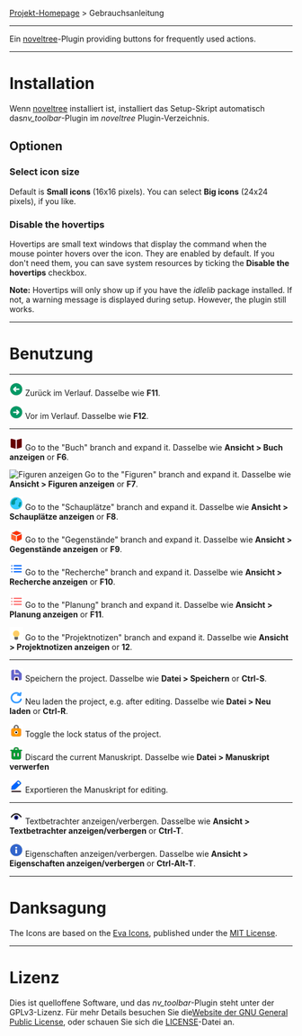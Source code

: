[Projekt-Homepage](https://peter88213.github.io/nv_toolbar) > Gebrauchsanleitung

--- 

Ein [noveltree](https://peter88213.github.io/noveltree/)-Plugin providing buttons for frequently used actions. 

---

# Installation

Wenn [noveltree](https://peter88213.github.io/noveltree/) installiert ist, installiert das Setup-Skript automatisch das*nv_toolbar*-Plugin im *noveltree* Plugin-Verzeichnis.

## Optionen

### Select icon size

Default is **Small icons** (16x16 pixels). You can select **Big icons** (24x24 pixels), if you like. 

### Disable the hovertips

Hovertips are small text windows that display the command when the mouse pointer hovers over the icon. 
They are enabled by default. If you don't need them, you can save system resources by ticking the 
**Disable the hovertips** checkbox.

**Note:** Hovertips will only show up if you have the *idlelib* package installed. If not, a warning 
message is displayed during setup. However, the plugin still works.

---

# Benutzung

---

![Go back](../icons/24/nb_goBack.png) Zurück im Verlauf. Dasselbe wie **F11**.

![Go forward](../icons/24/nb_goForward.png) Vor im Verlauf. Dasselbe wie **F12**.

---

![Buch anzeigen](../icons/24/nb_viewBook.png) Go to the "Buch" branch and expand it. Dasselbe wie **Ansicht > Buch anzeigen** or **F6**.

![Figuren anzeigen](../icons/24/nb_viewCharcters.png) Go to the "Figuren" branch and expand it. Dasselbe wie **Ansicht > Figuren anzeigen** or **F7**.

![Schauplätze anzeigen](../icons/24/nb_viewLocations.png) Go to the "Schauplätze" branch and expand it. Dasselbe wie **Ansicht > Schauplätze anzeigen** or **F8**.

![Gegenstände anzeigen](../icons/24/nb_viewItems.png) Go to the "Gegenstände" branch and expand it. Dasselbe wie **Ansicht > Gegenstände anzeigen** or **F9**.

![Recherche anzeigen](../icons/24/nb_viewResearch.png) Go to the "Recherche" branch and expand it. Dasselbe wie **Ansicht > Recherche anzeigen** or **F10**.

![Planung anzeigen](../icons/24/nb_viewPlanning.png) Go to the "Planung" branch and expand it. Dasselbe wie **Ansicht > Planung anzeigen** or **F11**.

![Projektnotizen anzeigen](../icons/24/nb_viewProjectnotes.png) Go to the "Projektnotizen" branch and expand it. Dasselbe wie **Ansicht > Projektnotizen anzeigen** or **12**.

---

![Speichern](../icons/24/nb_save.png) Speichern the project. Dasselbe wie **Datei > Speichern** or **Ctrl-S**.

![Neu laden](../icons/24/nb_reload.png) Neu laden the project, e.g. after editing. Dasselbe wie **Datei > Neu laden** or **Ctrl-R**.

![Sperren/Entsperren](../icons/24/nb_lock.png) Toggle the lock status of the project.

![Manuskript verwerfen](../icons/24/nb_discard.png) Discard the current Manuskript. Dasselbe wie **Datei > Manuskript verwerfen**

![Manuskript exportieren](../icons/24/nb_manuscript.png) Exportieren the Manuskript for editing.

---

![Textbetrachter anzeigen/verbergen](../icons/24/nb_viewer.png) Textbetrachter anzeigen/verbergen. Dasselbe wie **Ansicht > Textbetrachter anzeigen/verbergen** or **Ctrl-T**.

![Eigenschaften anzeigen/verbergen](../icons/24/nb_properties.png) Eigenschaften anzeigen/verbergen. Dasselbe wie **Ansicht > Eigenschaften anzeigen/verbergen** or **Ctrl-Alt-T**.

---

# Danksagung

The Icons are based on the [Eva Icons](https://akveo.github.io/eva-icons/#/), published under the [MIT License](http://www.opensource.org/licenses/mit-license.php).

---

# Lizenz

Dies ist quelloffene Software, und das *nv_toolbar*-Plugin steht unter der GPLv3-Lizenz. Für mehr Details besuchen Sie die[Website der GNU General Public License](https://www.gnu.org/licenses/gpl-3.0.de.html), oder schauen Sie sich die [LICENSE](https://github.com/peter88213/nv_toolbar/blob/main/LICENSE)-Datei an.
